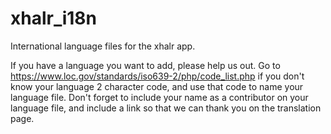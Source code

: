 # xhalr_i18n
International language files for the xhalr app.

If you have a language you want to add, please help us out. Go to https://www.loc.gov/standards/iso639-2/php/code_list.php if you don't know your language 2 character code, and use that code to name your language file.  Don't forget to include your name as a contributor on your language file, and include a link so that we can thank you on the translation page.
